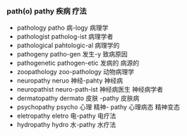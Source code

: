 ### path(o) pathy  疾病 疗法

- pathology patho 病-logy 病理学
- pathologist patholog-ist 病理学者
- pathological pahtologic-al 病理学的
- pathogeny patho-gen 发生-y 致病原因
- pathogenetic pathogen-etic 发病的 病源的
- zoopathology zoo-pathology 动物病理学
- neuropathy neruo 神经-pahty 神经病 
- neuropathist neuro-path-ist 神经病医生 神经病学者
- dermatopathy dermato 皮肤 -pathy 皮肤病
- psychopathy psycho 心理 精神- pathy 心理病态  精神变态
- eletropathy eletro 电-pathy 电疗法
- hydropathy hydro 水-pathy 水疗法 